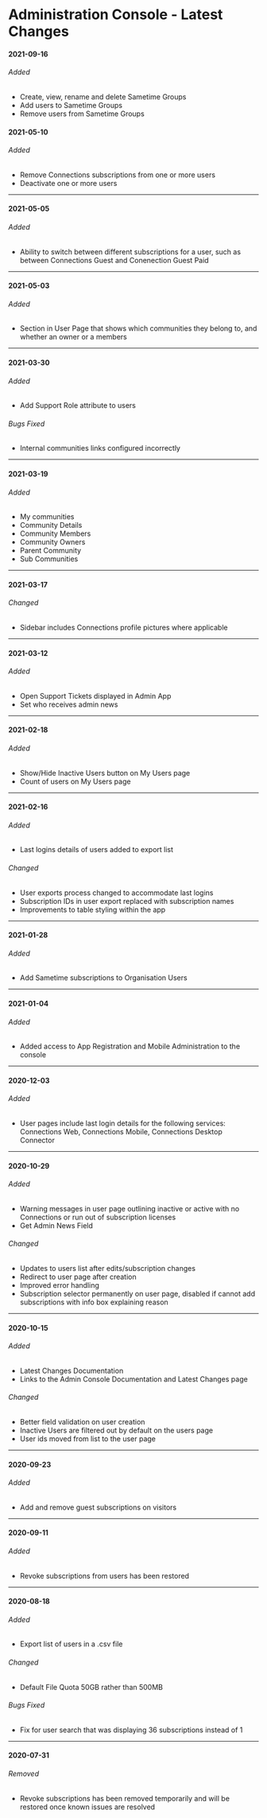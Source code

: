 # Administration Console - Latest Changes

#### 2021-09-16

###### Added

- Create, view, rename and delete Sametime Groups
- Add users to Sametime Groups
- Remove users from Sametime Groups

#### 2021-05-10

###### Added

- Remove Connections subscriptions from one or more users
- Deactivate one or more users

---

#### 2021-05-05

###### Added

- Ability to switch between different subscriptions for a user, such as between Connections Guest and Conenection Guest Paid

---

#### 2021-05-03

###### Added

- Section in User Page that shows which communities they belong to, and whether an owner or a members

---

#### 2021-03-30

###### Added

- Add Support Role attribute to users

###### Bugs Fixed

- Internal communities links configured incorrectly

---

#### 2021-03-19

###### Added

- My communities
- Community Details
- Community Members
- Community Owners
- Parent Community
- Sub Communities

---

#### 2021-03-17

###### Changed

- Sidebar includes Connections profile pictures where applicable

---

#### 2021-03-12

###### Added

- Open Support Tickets displayed in Admin App
- Set who receives admin news

---

#### 2021-02-18

###### Added

- Show/Hide Inactive Users button on My Users page
- Count of users on My Users page

---

#### 2021-02-16

###### Added

- Last logins details of users added to export list

###### Changed

- User exports process changed to accommodate last logins
- Subscription IDs in user export replaced with subscription names
- Improvements to table styling within the app

---

#### 2021-01-28

###### Added

- Add Sametime subscriptions to Organisation Users

---

#### 2021-01-04

###### Added

- Added access to App Registration and Mobile Administration to the console

---

#### 2020-12-03

###### Added

- User pages include last login details for the following services: Connections Web, Connections Mobile, Connections Desktop Connector

---

#### 2020-10-29

###### Added

- Warning messages in user page outlining inactive or active with no Connections or run out of subscription licenses
- Get Admin News Field

###### Changed

- Updates to users list after edits/subscription changes
- Redirect to user page after creation
- Improved error handling
- Subscription selector permanently on user page, disabled if cannot add subscriptions with info box explaining reason

---

#### 2020-10-15

###### Added

- Latest Changes Documentation
- Links to the Admin Console Documentation and Latest Changes page

###### Changed

- Better field validation on user creation
- Inactive Users are filtered out by default on the users page
- User ids moved from list to the user page

---

#### 2020-09-23

###### Added

- Add and remove guest subscriptions on visitors

---

#### 2020-09-11

###### Added

- Revoke subscriptions from users has been restored

---

#### 2020-08-18

###### Added

- Export list of users in a .csv file

###### Changed

- Default File Quota 50GB rather than 500MB

###### Bugs Fixed

- Fix for user search that was displaying 36 subscriptions instead of 1

---

#### 2020-07-31

###### Removed

- Revoke subscriptions has been removed temporarily and will be restored once known issues are resolved
